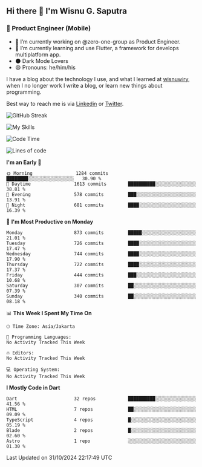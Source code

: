 ## Hi there 👋 I'm Wisnu G. Saputra

### :mobile_phone_off: Product Engineer (Mobile)

- 🔭 I’m currently working on @zero-one-group as Product Engineer.
- 🌱 I’m currently learning and use Flutter, a framework for develops multiplatform app.
- 🌑 Dark Mode Lovers
- 😄 Pronouns: he/him/his

I have a blog about the technology I use, and what I learned at [wisnuwiry](https://wisnuwiry.space/), when I no longer work I write a blog, or learn new things about programming.

Best way to reach me is via [Linkedin](https://www.linkedin.com/in/wisnu-saputra/) or [Twitter](https://twitter.com/wisnuwiry).

![GitHub Streak](https://streak-stats.demolab.com?user=wisnuwiry&theme=dark&hide_border=true)

![My Skills](https://skillicons.dev/icons?i=dart,flutter,kotlin,swift,go,js,css,neovim,git,linux&perline=5)

<!--START_SECTION:waka-->
![Code Time](http://img.shields.io/badge/Code%20Time-1%2C581%20hrs%2027%20mins-blue)

![Lines of code](https://img.shields.io/badge/From%20Hello%20World%20I%27ve%20Written-6.0%20million%20lines%20of%20code-blue)

**I'm an Early 🐤** 

```text
🌞 Morning                1284 commits        ████████░░░░░░░░░░░░░░░░░   30.90 % 
🌆 Daytime                1613 commits        ██████████░░░░░░░░░░░░░░░   38.81 % 
🌃 Evening                578 commits         ███░░░░░░░░░░░░░░░░░░░░░░   13.91 % 
🌙 Night                  681 commits         ████░░░░░░░░░░░░░░░░░░░░░   16.39 % 
```
📅 **I'm Most Productive on Monday** 

```text
Monday                   873 commits         █████░░░░░░░░░░░░░░░░░░░░   21.01 % 
Tuesday                  726 commits         ████░░░░░░░░░░░░░░░░░░░░░   17.47 % 
Wednesday                744 commits         ████░░░░░░░░░░░░░░░░░░░░░   17.90 % 
Thursday                 722 commits         ████░░░░░░░░░░░░░░░░░░░░░   17.37 % 
Friday                   444 commits         ███░░░░░░░░░░░░░░░░░░░░░░   10.68 % 
Saturday                 307 commits         ██░░░░░░░░░░░░░░░░░░░░░░░   07.39 % 
Sunday                   340 commits         ██░░░░░░░░░░░░░░░░░░░░░░░   08.18 % 
```


📊 **This Week I Spent My Time On** 

```text
🕑︎ Time Zone: Asia/Jakarta

💬 Programming Languages: 
No Activity Tracked This Week

🔥 Editors: 
No Activity Tracked This Week

💻 Operating System: 
No Activity Tracked This Week
```

**I Mostly Code in Dart** 

```text
Dart                     32 repos            ██████████░░░░░░░░░░░░░░░   41.56 % 
HTML                     7 repos             ██░░░░░░░░░░░░░░░░░░░░░░░   09.09 % 
TypeScript               4 repos             █░░░░░░░░░░░░░░░░░░░░░░░░   05.19 % 
Blade                    2 repos             █░░░░░░░░░░░░░░░░░░░░░░░░   02.60 % 
Astro                    1 repo              ░░░░░░░░░░░░░░░░░░░░░░░░░   01.30 % 
```




 Last Updated on 31/10/2024 22:17:49 UTC
<!--END_SECTION:waka-->
